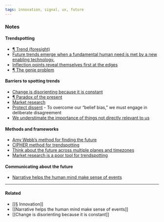 ```yaml
---
tags: innovation, signal, ux, future
---
```


### Notes

#### Trendspotting

- [¶ Trend (foresight)](<https://publish.obsidian.md/mobydiction/notes/%C2%B6+Trend+(foresight)>)
- [Future trends emerge when a fundamental human need is met by a new enabling technology.](https://publish.obsidian.md/mobydiction/Future+trends+emerge+when+a+fundamental+human+need+is+met+by+a+new+enabling+technology.)
- [Inflection points reveal themselves first at the edges](https://publish.obsidian.md/mobydiction/notes/Inflection+points+reveal+themselves+first+at+the+edges)
- [¶ The genie problem](https://publish.obsidian.md/mobydiction/notes/%C2%B6+The+genie+problem)

#### Barriers to spotting trends

- [Change is disorienting because it is constant](https://publish.obsidian.md/mobydiction/notes/Change+is+disorienting+because+it+is+constant)
- [¶ Paradox of the present](https://publish.obsidian.md/mobydiction/notes/%C2%B6+Paradox+of+the+present)
- [Market research](https://publish.obsidian.md/mobydiction/Market+research)
- [Protect dissent](https://publish.obsidian.md/mobydiction/notes/Protect+dissent) \- To overcome our “belief bias,” we must engage in deliberate disagreement
- [We understimate the importance of things not directly relevant to us](https://publish.obsidian.md/mobydiction/We+understimate+the+importance+of+things+not+directly+relevant+to+us)

#### Methods and frameworks

- [Amy Webb’s method for finding the future](https://publish.obsidian.md/mobydiction/notes/Amy+Webb%E2%80%99s+method+for+finding+the+future)
- [CIPHER method for trendspotting](https://publish.obsidian.md/mobydiction/notes/CIPHER+method+for+trendspotting)
- [Think about the future across multiple planes and timezones](https://publish.obsidian.md/mobydiction/notes/Think+about+the+future+across+multiple+planes+and+timezones)
- [Market research is a poor tool for trendspotting](https://publish.obsidian.md/mobydiction/notes/Market+research+is+a+poor+tool+for+trendspotting)

#### Communicating about the future

- [Narrative helps the human mind make sense of events](https://publish.obsidian.md/mobydiction/notes/Narrative+helps+the+human+mind+make+sense+of+events)

---

#### Related

- [[§ Innovation]]
- [[Narrative helps the human mind make sense of events]]
- [[Change is disorienting because it is constant]]
